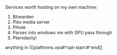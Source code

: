 
Services worth hosting on my own machine:
1. Bitwarden
2. Plex media server
3. Pihole
4. Parsec into windows vm with GPU pass through
5. Pterodactyl

anything in ![[platforms.vps#^opt-start:#^end]]
